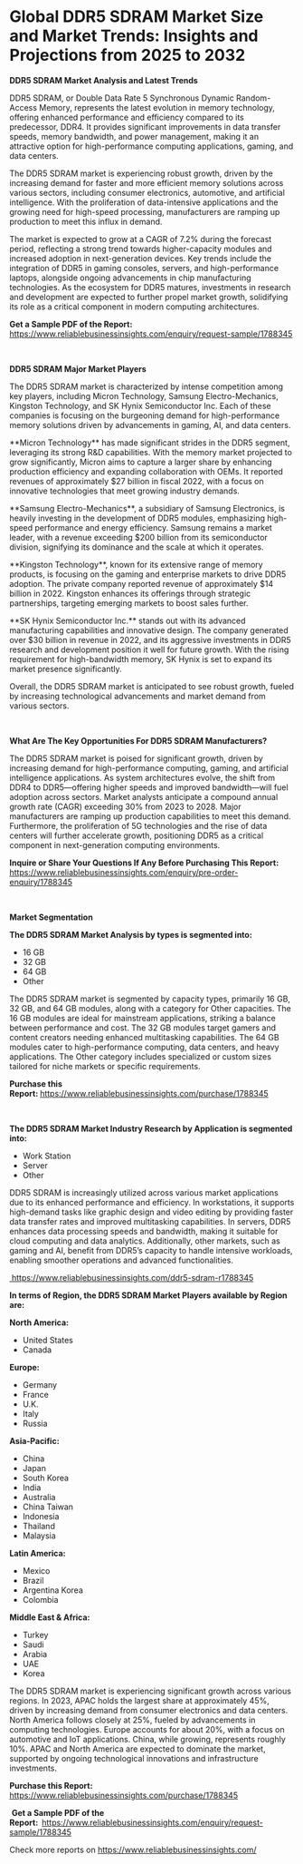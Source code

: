 <p><h1>Global DDR5 SDRAM Market Size and Market Trends: Insights and Projections from 2025 to 2032</h1></p><p><strong>DDR5 SDRAM Market Analysis and Latest Trends</strong></p>
<p><p>DDR5 SDRAM, or Double Data Rate 5 Synchronous Dynamic Random-Access Memory, represents the latest evolution in memory technology, offering enhanced performance and efficiency compared to its predecessor, DDR4. It provides significant improvements in data transfer speeds, memory bandwidth, and power management, making it an attractive option for high-performance computing applications, gaming, and data centers.</p><p>The DDR5 SDRAM market is experiencing robust growth, driven by the increasing demand for faster and more efficient memory solutions across various sectors, including consumer electronics, automotive, and artificial intelligence. With the proliferation of data-intensive applications and the growing need for high-speed processing, manufacturers are ramping up production to meet this influx in demand.</p><p>The market is expected to grow at a CAGR of 7.2% during the forecast period, reflecting a strong trend towards higher-capacity modules and increased adoption in next-generation devices. Key trends include the integration of DDR5 in gaming consoles, servers, and high-performance laptops, alongside ongoing advancements in chip manufacturing technologies. As the ecosystem for DDR5 matures, investments in research and development are expected to further propel market growth, solidifying its role as a critical component in modern computing architectures.</p></p>
<p><strong>Get a Sample PDF of the Report:&nbsp;</strong> <a href="https://www.reliablebusinessinsights.com/enquiry/request-sample/1788345?utm_campaign=2335&utm_medium=2&utm_source=Github&utm_content=ia&utm_term=06042025&utm_id=ddr5-sdram">https://www.reliablebusinessinsights.com/enquiry/request-sample/1788345</a></p>
<p>&nbsp;</p>
<p><strong>DDR5 SDRAM Major Market Players</strong></p>
<p><p>The DDR5 SDRAM market is characterized by intense competition among key players, including Micron Technology, Samsung Electro-Mechanics, Kingston Technology, and SK Hynix Semiconductor Inc. Each of these companies is focusing on the burgeoning demand for high-performance memory solutions driven by advancements in gaming, AI, and data centers.</p><p>**Micron Technology** has made significant strides in the DDR5 segment, leveraging its strong R&D capabilities. With the memory market projected to grow significantly, Micron aims to capture a larger share by enhancing production efficiency and expanding collaboration with OEMs. It reported revenues of approximately $27 billion in fiscal 2022, with a focus on innovative technologies that meet growing industry demands.</p><p>**Samsung Electro-Mechanics**, a subsidiary of Samsung Electronics, is heavily investing in the development of DDR5 modules, emphasizing high-speed performance and energy efficiency. Samsung remains a market leader, with a revenue exceeding $200 billion from its semiconductor division, signifying its dominance and the scale at which it operates.</p><p>**Kingston Technology**, known for its extensive range of memory products, is focusing on the gaming and enterprise markets to drive DDR5 adoption. The private company reported revenue of approximately $14 billion in 2022. Kingston enhances its offerings through strategic partnerships, targeting emerging markets to boost sales further.</p><p>**SK Hynix Semiconductor Inc.** stands out with its advanced manufacturing capabilities and innovative design. The company generated over $30 billion in revenue in 2022, and its aggressive investments in DDR5 research and development position it well for future growth. With the rising requirement for high-bandwidth memory, SK Hynix is set to expand its market presence significantly.</p><p>Overall, the DDR5 SDRAM market is anticipated to see robust growth, fueled by increasing technological advancements and market demand from various sectors.</p></p>
<p>&nbsp;</p>
<p><strong>What Are The Key Opportunities For DDR5 SDRAM Manufacturers?</strong></p>
<p><p>The DDR5 SDRAM market is poised for significant growth, driven by increasing demand for high-performance computing, gaming, and artificial intelligence applications. As system architectures evolve, the shift from DDR4 to DDR5—offering higher speeds and improved bandwidth—will fuel adoption across sectors. Market analysts anticipate a compound annual growth rate (CAGR) exceeding 30% from 2023 to 2028. Major manufacturers are ramping up production capabilities to meet this demand. Furthermore, the proliferation of 5G technologies and the rise of data centers will further accelerate growth, positioning DDR5 as a critical component in next-generation computing environments.</p></p>
<p><strong>Inquire or Share Your Questions If Any Before Purchasing This Report:</strong> <a href="https://www.reliablebusinessinsights.com/enquiry/pre-order-enquiry/1788345?utm_campaign=2335&utm_medium=2&utm_source=Github&utm_content=ia&utm_term=06042025&utm_id=ddr5-sdram">https://www.reliablebusinessinsights.com/enquiry/pre-order-enquiry/1788345</a></p>
<p>&nbsp;</p>
<p><strong>Market Segmentation</strong></p>
<p><strong>The DDR5 SDRAM Market Analysis by types is segmented into:</strong></p>
<p><ul><li>16 GB</li><li>32 GB</li><li>64 GB</li><li>Other</li></ul></p>
<p><p>The DDR5 SDRAM market is segmented by capacity types, primarily 16 GB, 32 GB, and 64 GB modules, along with a category for Other capacities. The 16 GB modules are ideal for mainstream applications, striking a balance between performance and cost. The 32 GB modules target gamers and content creators needing enhanced multitasking capabilities. The 64 GB modules cater to high-performance computing, data centers, and heavy applications. The Other category includes specialized or custom sizes tailored for niche markets or specific requirements.</p></p>
<p><strong>Purchase this Report:&nbsp;</strong><a href="https://www.reliablebusinessinsights.com/purchase/1788345?utm_campaign=2335&utm_medium=2&utm_source=Github&utm_content=ia&utm_term=06042025&utm_id=ddr5-sdram">https://www.reliablebusinessinsights.com/purchase/1788345</a></p>
<p>&nbsp;</p>
<p><strong>The DDR5 SDRAM Market Industry Research by Application is segmented into:</strong></p>
<p><ul><li>Work Station</li><li>Server</li><li>Other</li></ul></p>
<p><p>DDR5 SDRAM is increasingly utilized across various market applications due to its enhanced performance and efficiency. In workstations, it supports high-demand tasks like graphic design and video editing by providing faster data transfer rates and improved multitasking capabilities. In servers, DDR5 enhances data processing speeds and bandwidth, making it suitable for cloud computing and data analytics. Additionally, other markets, such as gaming and AI, benefit from DDR5’s capacity to handle intensive workloads, enabling smoother operations and advanced functionalities.</p></p>
<p><a href="https://www.reliablebusinessinsights.com/ddr5-sdram-r1788345?utm_campaign=2335&utm_medium=2&utm_source=Github&utm_content=ia&utm_term=06042025&utm_id=ddr5-sdram">&nbsp;https://www.reliablebusinessinsights.com/ddr5-sdram-r1788345</a></p>
<p><strong>In terms of Region, the DDR5 SDRAM Market Players available by Region are:</strong></p>
<p>
    <p> <strong> North America: </strong>
        <ul>
            <li>United States</li>
            <li>Canada</li>
        </ul>
        </p> 
    <p> <strong> Europe: </strong>
        <ul>
            <li>Germany</li>
            <li>France</li>
            <li>U.K.</li>
            <li>Italy</li>
            <li>Russia</li>
        </ul>
        </p> 
    <p> <strong> Asia-Pacific: </strong>
        <ul>
            <li>China</li>
            <li>Japan</li>
            <li>South Korea</li>
            <li>India</li>
            <li>Australia</li>
            <li>China Taiwan</li>
            <li>Indonesia</li>
            <li>Thailand</li>
            <li>Malaysia</li>
        </ul>
        </p> 
    <p> <strong> Latin America: </strong>
        <ul>
            <li>Mexico</li>
            <li>Brazil</li>
            <li>Argentina Korea</li>
            <li>Colombia</li>
        </ul>
        </p> 
    <p> <strong> Middle East & Africa: </strong>
        <ul>
            <li>Turkey</li>
            <li>Saudi</li>
            <li>Arabia</li>
            <li>UAE</li>
            <li>Korea</li>
        </ul>
    </p>
    </p>
<p><p>The DDR5 SDRAM market is experiencing significant growth across various regions. In 2023, APAC holds the largest share at approximately 45%, driven by increasing demand from consumer electronics and data centers. North America follows closely at 25%, fueled by advancements in computing technologies. Europe accounts for about 20%, with a focus on automotive and IoT applications. China, while growing, represents roughly 10%. APAC and North America are expected to dominate the market, supported by ongoing technological innovations and infrastructure investments.</p></p>
<p><strong>Purchase this Report: </strong><a href="https://www.reliablebusinessinsights.com/purchase/1788345?utm_campaign=2335&utm_medium=2&utm_source=Github&utm_content=ia&utm_term=06042025&utm_id=ddr5-sdram">https://www.reliablebusinessinsights.com/purchase/1788345</a></p>
<p>&nbsp;<strong>Get a Sample PDF of the Report:&nbsp;&nbsp;</strong><a href="https://www.reliablebusinessinsights.com/enquiry/request-sample/1788345?utm_campaign=2335&utm_medium=2&utm_source=Github&utm_content=ia&utm_term=06042025&utm_id=ddr5-sdram">https://www.reliablebusinessinsights.com/enquiry/request-sample/1788345</a></p>
<p><strong></strong></p>
<p>Check more reports on <a href="https://www.reliablebusinessinsights.com/?utm_campaign=2335&utm_medium=2&utm_source=Github&utm_content=ia&utm_term=06042025&utm_id=ddr5-sdram">https://www.reliablebusinessinsights.com/</a></p>